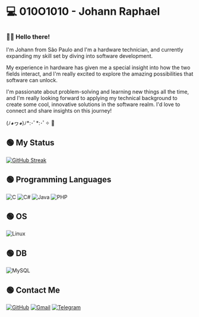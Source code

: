 # 💻 **010O1010 - Johann Raphael**
##
### 👨‍💻 Hello there!

I'm Johann from São Paulo and I'm a hardware technician, and currently expanding my skill set by diving into software development.

My experience in hardware has given me a special insight into how the two fields interact, and I'm really excited to explore the amazing possibilities that software can unlock.

I'm passionate about problem-solving and learning new things all the time, and I'm really looking forward to applying my technical background to create some cool, innovative solutions in the software realm. I'd love to connect and share insights on this journey!

(ﾉ◕ヮ◕)ﾉ*:･ﾟ*:･ﾟ✧ 💚
 

## 🟢 My Status


[![GitHub Streak](https://streak-stats.demolab.com/?user=010O1010&theme=hacker&background=000&border=black&dates=)](https://git.io/streak-stats)


## 🟢 Programming Languages


![C](https://img.shields.io/badge/C-black?style=for-the-badge&logo=c&logoColor=20C20E)
![C#](https://img.shields.io/badge/C%23-black?style=for-the-badge&logo=c-sharp&logoColor=20C20E)
![Java](https://img.shields.io/badge/java-black.svg?style=for-the-badge&logo=openjdk&logoColor=20C20E)
![PHP](https://img.shields.io/badge/PHP-black?style=for-the-badge&logo=php&logoColor=20C20E)

## 🟢 OS

![Linux](https://img.shields.io/badge/Linux-000000?style=for-the-badge&logo=linux&logoColor=20C20E)

## 🟢 DB
![MySQL](https://img.shields.io/badge/MySQL-000000?style=for-the-badge&logo=mysql&logoColor=20C20E)

## 🟢 Contact Me

[![GitHub](https://img.shields.io/badge/GitHub-000000?style=for-the-badge&logo=github&logoColor=20C20E)](https://github.com/010O1010)
[![Gmail](https://img.shields.io/badge/Gmail-000000?style=for-the-badge&logo=gmail&logoColor=20C20E)](mailto:jraphael.primo@gmail.com)
[![Telegram](https://img.shields.io/badge/Telegram-000000?style=for-the-badge&logo=telegram&logoColor=20C20E)](https://t.me/hanselraphael)

